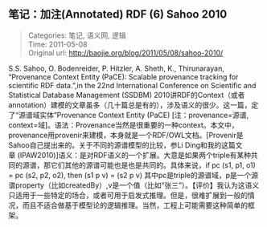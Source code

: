 笔记：加注(Annotated) RDF (6) Sahoo 2010
---
    
> Categories: 笔记, 语义网, 逻辑  
> Time: 2011-05-08  
> Original url: <http://baojie.org/blog/2011/05/08/sahoo-2010/>
    
S.S. Sahoo, O. Bodenreider, P. Hitzler, A. Sheth, K., Thirunarayan, “Provenance Context Entity (PaCE): Scalable provenance tracking for scientific RDF data.”,in the 22nd International Conference on Scientific and Statistical Database Management (SSDBM) 2010讲RDF的Context（或者annotation）建模的文章虽多（几十篇总是有的），涉及语义的很少。这一篇，定了“源谱域实体”Provenance Context Entity (PaCE) [注：provenance=源谱, context=域]。语法：Provenance当然是很重要的一种context。本文中，provenance用provenir来建模，本身就是一个RDF/OWL文档。[Provenir是Sahoo自己提出来的。关于不同的源谱模型的比较，参Li Ding和我的这篇文章 (IPAW2010)]语义：是对RDF语义的一个扩展。大意是如果两个triple有某种共同的源谱，那它们其他的源谱可能也是也是共同的。具体来说，if pc (s1, p1, o1) = pc (s2, p2, o2), then (s1 p v) = (s2 p v) 其中pc是triple的源谱域，p是一个源谱property（比如createdBy）,v是一个值（比如“张三”）。【评价】我认为这语义只适用于一些特定的场合，或者可用于启发式推理。但是，很难扩展到一般的情况，而且不适合做基于模型论的逻辑推理。当然，工程上可能需要这种简单的框架。     
    